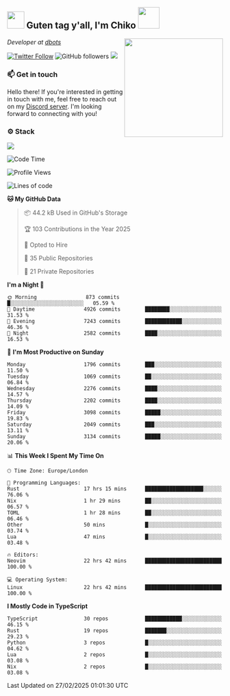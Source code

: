 <h2><img src="https://cdn.discordapp.com/emojis/1100181376730402906.gif?quality=lossless" width="40"> Guten tag y'all, I'm Chiko <img src="https://a.ppy.sh/15907233" width="50"></h2>
<a href="https://cataas.com"><img align='right' src="https://cataas.com/cat" width="230"></a>
<p><em>Developer at <a href="https://github.com/dbotsfun">dbots</a></em></p>

[![Twitter Follow](https://img.shields.io/twitter/follow/chikoxq?label=Follow)](https://twitter.com/intent/follow?screen_name=chikoxq)
![GitHub followers](https://img.shields.io/github/followers/chikof?label=Follow&style=social)
![](https://komarev.com/ghpvc/?username=chikof&color=blue)

### 📫 Get in touch
Hello there! If you're interested in getting in touch with me, feel free to reach out on my [Discord server](https://discord.gg/sejc7TnX6N). I'm looking forward to connecting with you!

### ⚙️ Stack
[![](https://skillicons.dev/icons?i=git,kubernetes,docker,js,ts,cloudflare,css,deno,express,graphql,html,mongodb,nestjs,py,react,apollo,bash,java,lua,nextjs,netlify,nodejs,ps,powershell,rust,neovim,tauri,sentry,postgres,tailwind,prisma,actix,workers)](https://skillicons.dev)

<!--START_SECTION:waka-->
![Code Time](http://img.shields.io/badge/Code%20Time-2%2C136%20hrs%2044%20mins-blue)

![Profile Views](http://img.shields.io/badge/Profile%20Views-0-blue)

![Lines of code](https://img.shields.io/badge/From%20Hello%20World%20I%27ve%20Written-8.9%20million%20lines%20of%20code-blue)

**🐱 My GitHub Data** 

> 📦 44.2 kB Used in GitHub's Storage 
 > 
> 🏆 103 Contributions in the Year 2025
 > 
> 💼 Opted to Hire
 > 
> 📜 35 Public Repositories 
 > 
> 🔑 21 Private Repositories 
 > 
**I'm a Night 🦉** 

```text
🌞 Morning                873 commits         █░░░░░░░░░░░░░░░░░░░░░░░░   05.59 % 
🌆 Daytime                4926 commits        ████████░░░░░░░░░░░░░░░░░   31.53 % 
🌃 Evening                7243 commits        ████████████░░░░░░░░░░░░░   46.36 % 
🌙 Night                  2582 commits        ████░░░░░░░░░░░░░░░░░░░░░   16.53 % 
```
📅 **I'm Most Productive on Sunday** 

```text
Monday                   1796 commits        ███░░░░░░░░░░░░░░░░░░░░░░   11.50 % 
Tuesday                  1069 commits        ██░░░░░░░░░░░░░░░░░░░░░░░   06.84 % 
Wednesday                2276 commits        ████░░░░░░░░░░░░░░░░░░░░░   14.57 % 
Thursday                 2202 commits        ████░░░░░░░░░░░░░░░░░░░░░   14.09 % 
Friday                   3098 commits        █████░░░░░░░░░░░░░░░░░░░░   19.83 % 
Saturday                 2049 commits        ███░░░░░░░░░░░░░░░░░░░░░░   13.11 % 
Sunday                   3134 commits        █████░░░░░░░░░░░░░░░░░░░░   20.06 % 
```


📊 **This Week I Spent My Time On** 

```text
🕑︎ Time Zone: Europe/London

💬 Programming Languages: 
Rust                     17 hrs 15 mins      ███████████████████░░░░░░   76.06 % 
Nix                      1 hr 29 mins        ██░░░░░░░░░░░░░░░░░░░░░░░   06.57 % 
TOML                     1 hr 28 mins        ██░░░░░░░░░░░░░░░░░░░░░░░   06.46 % 
Other                    50 mins             █░░░░░░░░░░░░░░░░░░░░░░░░   03.74 % 
Lua                      47 mins             █░░░░░░░░░░░░░░░░░░░░░░░░   03.48 % 

🔥 Editors: 
Neovim                   22 hrs 42 mins      █████████████████████████   100.00 % 

💻 Operating System: 
Linux                    22 hrs 42 mins      █████████████████████████   100.00 % 
```

**I Mostly Code in TypeScript** 

```text
TypeScript               30 repos            ████████████░░░░░░░░░░░░░   46.15 % 
Rust                     19 repos            ███████░░░░░░░░░░░░░░░░░░   29.23 % 
Python                   3 repos             █░░░░░░░░░░░░░░░░░░░░░░░░   04.62 % 
Lua                      2 repos             █░░░░░░░░░░░░░░░░░░░░░░░░   03.08 % 
Nix                      2 repos             █░░░░░░░░░░░░░░░░░░░░░░░░   03.08 % 
```




 Last Updated on 27/02/2025 01:01:30 UTC
<!--END_SECTION:waka-->


<!--
<p align="center">
     <a href="https://discord.gg/HhybNhchcC"><img src="https://invidget.switchblade.xyz/sejc7TnX6N" align="center" ><a>
</p> 
-->
